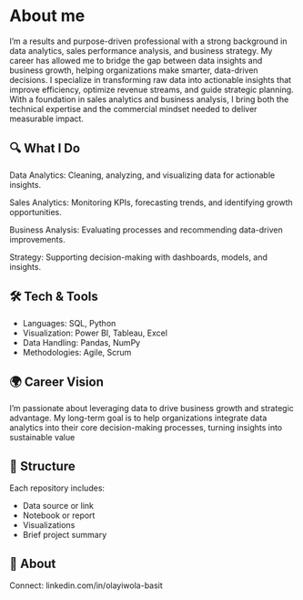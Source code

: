 # About me
I’m a results and purpose-driven professional with a strong background in data analytics, sales performance analysis, and business strategy. My career has allowed me to bridge the gap between data insights and business growth, helping organizations make smarter, data-driven decisions.
I specialize in transforming raw data into actionable insights that improve efficiency, optimize revenue streams, and guide strategic planning. With a foundation in sales analytics and business analysis, I bring both the technical expertise and the commercial mindset needed to deliver measurable impact.

## 🔍 What I Do

Data Analytics: Cleaning, analyzing, and visualizing data for actionable insights.

Sales Analytics: Monitoring KPIs, forecasting trends, and identifying growth opportunities.

Business Analysis: Evaluating processes and recommending data-driven improvements.

Strategy: Supporting decision-making with dashboards, models, and insights.

## 🛠️ Tech & Tools

- Languages: SQL, Python
- Visualization: Power BI, Tableau, Excel
- Data Handling: Pandas, NumPy
- Methodologies: Agile, Scrum

## 🌍 Career Vision

I’m passionate about leveraging data to drive business growth and strategic advantage. My long-term goal is to help organizations integrate data analytics into their core decision-making processes, turning insights into sustainable value

## 📂 Structure
Each repository includes:
- Data source or link
- Notebook or report
- Visualizations
- Brief project summary

## 👤 About

Connect: linkedin.com/in/olayiwola-basit
